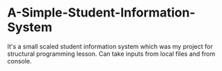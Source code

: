 # A-Simple-Student-Information-System
It's a small scaled student information system which was my project for structural programming lesson. Can take inputs from local files and from console. 
